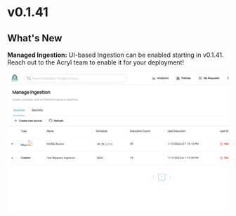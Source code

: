 # v0.1.41

## What's New

**Managed Ingestion:** UI-based Ingestion can be enabled starting in v0.1.41. Reach out to the Acryl team to enable it for your deployment!

<img src="../.gitbook/assets/Screen Shot 2022-01-13 at 7.45.56 PM.png" alt="" data-size="original">
